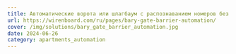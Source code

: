 ```yaml
---
title: Автоматические ворота или шлагбаум с распознаванием номеров без облака
url: https://wirenboard.com/ru/pages/bary-gate-barrier-automation/
cover: /img/solutions/bary_gate_barrier_automation.jpg
date: 2024-06-26
category: apartments_automation
---
```

